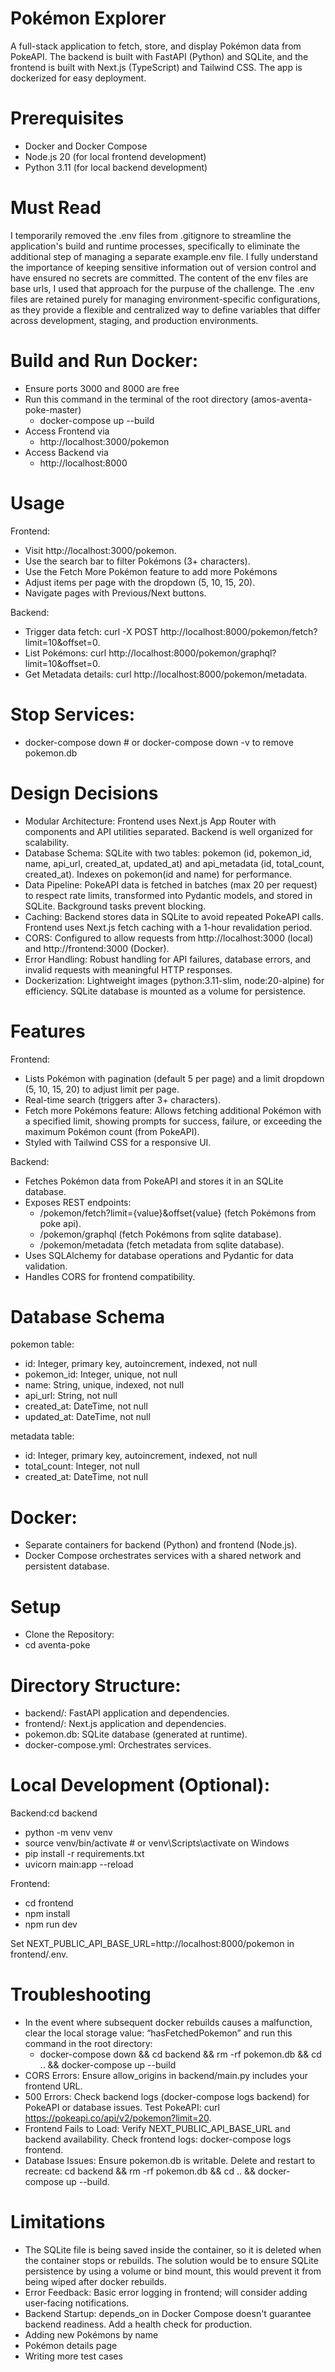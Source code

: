 # Pokémon Explorer
A full-stack application to fetch, store, and display Pokémon data from PokeAPI. The backend is built with FastAPI (Python) and SQLite, and the frontend is built with Next.js (TypeScript) and Tailwind CSS. The app is dockerized for easy deployment.


# Prerequisites
- Docker and Docker Compose
- Node.js 20 (for local frontend development)
- Python 3.11 (for local backend development)


# Must Read
I temporarily removed the .env files from .gitignore to streamline the application's build and runtime processes, specifically to eliminate the additional step of managing a separate example.env file. I fully understand the importance of keeping sensitive information out of version control and have ensured no secrets are committed. The content of the env files are base urls, I used that approach for the purpuse of the challenge. The .env files are retained purely for managing environment-specific configurations, as they provide a flexible and centralized way to define variables that differ across development, staging, and production environments.


# Build and Run Docker:
- Ensure ports 3000 and 8000 are free
- Run this command in the terminal of the root directory (amos-aventa-poke-master)
    - docker-compose up --build
- Access Frontend via
    - http://localhost:3000/pokemon
- Access Backend via
    - http://localhost:8000


# Usage
Frontend:
- Visit http://localhost:3000/pokemon.
- Use the search bar to filter Pokémons (3+ characters).
- Use the Fetch More Pokémon feature to add more Pokémons
- Adjust items per page with the dropdown (5, 10, 15, 20).
- Navigate pages with Previous/Next buttons.


Backend:
- Trigger data fetch: curl -X POST http://localhost:8000/pokemon/fetch?limit=10&offset=0.
- List Pokémons: curl http://localhost:8000/pokemon/graphql?limit=10&offset=0.
- Get Metadata details: curl http://localhost:8000/pokemon/metadata.


# Stop Services:
- docker-compose down  # or docker-compose down -v to remove pokemon.db


# Design Decisions
- Modular Architecture: Frontend uses Next.js App Router with components and API utilities separated. Backend is well organized for scalability.
- Database Schema: SQLite with two tables: pokemon (id, pokemon_id, name, api_url, created_at, updated_at) and api_metadata (id, total_count, created_at). Indexes on pokemon(id and name) for performance.
- Data Pipeline: PokeAPI data is fetched in batches (max 20 per request) to respect rate limits, transformed into Pydantic models, and stored in SQLite. Background tasks prevent blocking.
- Caching: Backend stores data in SQLite to avoid repeated PokeAPI calls. Frontend uses Next.js fetch caching with a 1-hour revalidation period.
- CORS: Configured to allow requests from http://localhost:3000 (local) and http://frontend:3000 (Docker).
- Error Handling: Robust handling for API failures, database errors, and invalid requests with meaningful HTTP responses.
- Dockerization: Lightweight images (python:3.11-slim, node:20-alpine) for efficiency. SQLite database is mounted as a volume for persistence.


# Features
Frontend:
- Lists Pokémon with pagination (default 5 per page) and a limit dropdown (5, 10, 15, 20) to adjust limit per page.
- Real-time search (triggers after 3+ characters).
- Fetch more Pokémons feature: Allows fetching additional Pokémon with a specified limit, showing prompts for success, failure, or exceeding the maximum Pokémon count (from PokeAPI).
- Styled with Tailwind CSS for a responsive UI.

Backend:
- Fetches Pokémon data from PokeAPI and stores it in an SQLite database.
- Exposes REST endpoints:
    - /pokemon/fetch?limit={value}&offset{value} (fetch Pokémons from poke api).
    - /pokemon/graphql (fetch Pokémons from sqlite database).
    - /pokemon/metadata (fetch metadata from sqlite database).
- Uses SQLAlchemy for database operations and Pydantic for data validation.
- Handles CORS for frontend compatibility.


# Database Schema
pokemon table:
- id: Integer, primary key, autoincrement, indexed, not null
- pokemon_id: Integer, unique, not null
- name: String, unique, indexed, not null
- api_url: String, not null
- created_at: DateTime, not null
- updated_at: DateTime, not null

metadata table:
- id: Integer, primary key, autoincrement, indexed, not null
- total_count: Integer, not null
- created_at: DateTime, not null


# Docker:
- Separate containers for backend (Python) and frontend (Node.js).
- Docker Compose orchestrates services with a shared network and persistent database.


# Setup
- Clone the Repository:
- cd aventa-poke


# Directory Structure:
- backend/: FastAPI application and dependencies.
- frontend/: Next.js application and dependencies.
- pokemon.db: SQLite database (generated at runtime).
- docker-compose.yml: Orchestrates services.


# Local Development (Optional):
Backend:cd backend
- python -m venv venv
- source venv/bin/activate  # or venv\Scripts\activate on Windows
- pip install -r requirements.txt
- uvicorn main:app --reload

Frontend:
- cd frontend
- npm install
- npm run dev


Set NEXT_PUBLIC_API_BASE_URL=http://localhost:8000/pokemon in frontend/.env.


# Troubleshooting
- In the event where subsequent docker rebuilds causes a malfunction, clear the local storage value: “hasFetchedPokemon” and run this command in the root directory:
    - docker-compose down && cd backend && rm -rf pokemon.db && cd .. && docker-compose up --build
- CORS Errors: Ensure allow_origins in backend/main.py includes your frontend URL.
- 500 Errors: Check backend logs (docker-compose logs backend) for PokeAPI or database issues. Test PokeAPI: curl https://pokeapi.co/api/v2/pokemon?limit=20.
- Frontend Fails to Load: Verify NEXT_PUBLIC_API_BASE_URL and backend availability. Check frontend logs: docker-compose logs frontend.
- Database Issues: Ensure pokemon.db is writable. Delete and restart to recreate: cd backend && rm -rf pokemon.db && cd .. && docker-compose up --build.

# Limitations
- The SQLite file is being saved inside the container, so it is deleted when the container stops or rebuilds. The solution would be to ensure SQLite persistence by using a volume or bind mount, this would prevent it from being wiped after docker rebuilds.
- Error Feedback: Basic error logging in frontend; will consider adding user-facing notifications.
- Backend Startup: depends_on in Docker Compose doesn't guarantee backend readiness. Add a health check for production.
- Adding new Pokémons by name
- Pokémon details page
- Writing more test cases